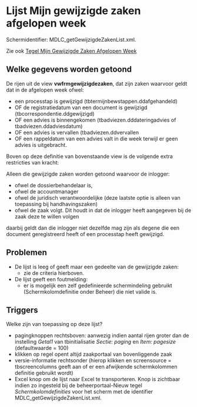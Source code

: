 # Lijst Mijn gewijzigde zaken afgelopen week

Schermidentifier: MDLC_getGewijzigdeZakenList.xml.

Zie ook [Tegel Mijn Gewijzigde Zaken Afgelopen Week](/docs/probleemoplossing/portalen_en_moduleschermen/openingsportaal/tegel_mijn_gewijzigde_zaken_afgelopen_week.md)

## Welke gegevens worden getoond

De rijen uit de view **vwfrmgewijzigdezaken**, dat zijn zaken waarvoor geldt dat in de afgelopen week ofwel:

  * een processtap is gewijzigd (tbtermijnbewstappen.ddafgehandeld)
  * OF de registratiedatum van een document is gewijzigd (tbcorrespondentie.ddgewijzigd)
  * OF een advies is binnengekomen (tbadviezen.dddateringadvies of tbadviezen.ddadviesdatum)
  * OF een advies is vervallen (tbadviezen.ddvervallen 
  * OF een rappeldatum van een advies valt in die week terwijl er geen advies is uitgebracht.

Boven op deze definitie van bovenstaande view is de volgende extra restricties van kracht:

Alleen die gewijzigde zaken worden getoond waarvoor de inlogger:

  * ofwel de dossierbehandelaar is, 
  * ofwel de accountmanager 
  * ofwel de juridisch verantwoordelijke (deze laatste optie is alleen van toepassing bij handhavingszaken)
  * ofwel de zaak volgt. Dit houdt in dat de inlogger heeft aangegeven bij de zaak deze te willen volgen

daarbij geldt dan die inlogger niet dezelfde mag zijn als degene die een document geregistreerd heeft of een processtap heeft gewijzigd.

## Problemen

  * De lijst is leeg of geeft maar een gedeelte van de gewijzigde zaken:
    * zie de criteria hierboven.
  * De lijst geeft een foutmelding:
    * er is mogelijk een zelf gedefinieerde schermindeling gebruikt (Schermkolomdefinitie onder Beheer) die niet valide is.

## Triggers

Welke zijn van toepassing op deze lijst?

  * pagingknoppen rechtsboven: aanwezig indien aantal rijen groter dan de instelling *Getal1* van tbinitialisatie *Sectie: paging* en *Item: pagesize* (defaultwaarde = 100)
  * klikken op regel opent altijd zaakportaal van bovenliggende zaak
  * versie-informatie rechtsonder (hierop klikken en screensource = tbscreencolumns geeft aan of er een afwijkende schermkolommen definitie gebruikt wordt)
  * Excel knop om de lijst naar Excel te transporteren. Knop is zichtbaar indien zo ingesteld bij de beheerportaal-Nieuw tegel *Schermkolomdefinities* voor het scherm met de identifier MDLC_getGewijzigdeZakenList.xml.

